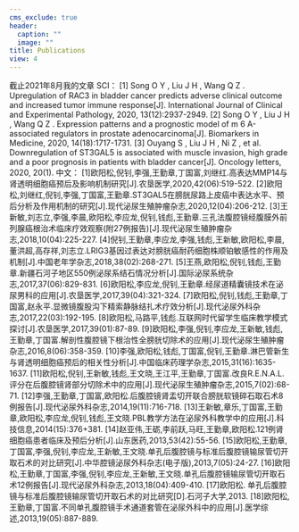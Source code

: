 ```yaml
---
cms_exclude: true
header:
  caption: ""
  image: ""
title: Publications
view: 4
---
```

截止2021年8月我的文章
SCI：
[1] Song O Y ,  Liu J H ,  Wang Q Z . Upregulation of RAC3 in bladder cancer predicts adverse clinical outcome and increased tumor immune response[J]. International Journal of Clinical and Experimental Pathology, 2020, 13(12):2937-2949.
[2] Song O Y ,  Liu J H ,  Wang Q Z . Expression patterns and a prognostic model of m 6 A-associated regulators in prostate adenocarcinoma[J]. Biomarkers in Medicine, 2020, 14(18):1717-1731.
[3] Ouyang S ,  Liu J H ,  Ni Z , et al. Downregulation of ST3GAL5 is associated with muscle invasion, high grade and a poor prognosis in patients with bladder cancer[J]. Oncology letters, 2020, 20(1).
中文：
[1]欧阳松,倪钊,李强,王勤章,丁国富,刘继红.高表达MMP14与肾透明细胞癌预后及影响机制研究[J].农垦医学,2020,42(06):519-522.
[2]欧阳松,刘继红,倪钊,李强,丁国富,王勤章.ST3GAL5在膀胱尿路上皮癌中表达水平、预后分析及作用机制的研究[J].现代泌尿生殖肿瘤杂志,2020,12(04):206-212.
[3]王新敏,刘志立,李强,李晨,欧阳松,李应龙,倪钊,钱彪,王勤章.三孔法腹腔镜经腹膜外前列腺癌根治术临床疗效观察(附27例报告)[J].现代泌尿生殖肿瘤杂志,2018,10(04):225-227.
[4]倪钊,王勤章,李应龙,李强,钱彪,王新敏,欧阳松,李晨,董洪超,高存祥,刘志立.LRIG3基因过表达对膀胱癌耐药细胞株顺铂敏感性的作用及机制[J].中国老年学杂志,2018,38(02):268-271.
[5]王燕,欧阳松,倪钊,钱彪,王勤章.新疆石河子地区550例泌尿系结石情况分析[J].国际泌尿系统杂志,2017,37(06):829-831.
[6]欧阳松,李应龙,倪钊,王勤章.经尿道精囊镜技术在泌尿男科的应用[J].农垦医学,2017,39(04):321-324.
[7]欧阳松,倪钊,钱彪,王勤章,丁国富,赵永平.显微镜腹股沟下精索静脉结扎术疗效分析[J].现代泌尿外科杂志,2017,22(03):192-195.
[8]欧阳松,马路平,钱彪.互联网时代留学生临床教学模式探讨[J].农垦医学,2017,39(01):87-89.
[9]欧阳松,李强,倪钊,李应龙,王新敏,钱彪,王勤章,丁国富.解剖性腹腔镜下根治性全膀胱切除术的应用[J].现代泌尿生殖肿瘤杂志,2016,8(06):358-359.
[10]李强,欧阳松,钱彪,丁国富,倪钊,王勤章.淋巴管新生与肾透明细胞癌预后的相关性分析[J].中国临床药理学杂志,2015,31(16):1635-1637.
[11]欧阳松,倪钊,王新敏,钱彪,王文晓,王江平,王勤章,丁国富.改良R.E.N.A.L.评分在后腹腔镜肾部分切除术中的应用[J].现代泌尿生殖肿瘤杂志,2015,7(02):68-71.
[12]李强,王勤章,丁国富,欧阳松.后腹腔镜肾盂切开联合膀胱软镜碎石取石术8例报告[J].现代泌尿外科杂志,2014,19(11):716-718.
[13]王新敏,章乐,丁国富,王勤章,欧阳松,李应龙,倪钊,钱彪,王文晓.PBL教学方法在泌尿外科教学中的应用[J].科技信息,2014(15):376+381.
[14]赵亚伟,王砺,李前跃,马旺,王勤章,欧阳松.121例肾细胞癌患者临床及预后分析[J].山东医药,2013,53(42):55-56.
[15]欧阳松,王勤章,丁国富,李强,倪钊,李应龙,王新敏,王文晓.单孔后腹腔镜与标准后腹腔镜输尿管切开取石术的对比研究[J].中华腔镜泌尿外科杂志(电子版),2013,7(05):24-27.
[16]欧阳松,王勤章,丁国富,李强,倪钊,李应龙,王新敏,王文晓.单孔后腹腔镜输尿管切开取石术12例报告[J].现代泌尿外科杂志,2013,18(04):409-410.
[17]欧阳松. 单孔后腹腔镜与标准后腹腔镜输尿管切开取石术的对比研究[D].石河子大学,2013.
[18]欧阳松,王勤章,丁国富.不同单孔腹腔镜手术通道套管在泌尿外科中的应用[J].医学综述,2013,19(05):887-889.
